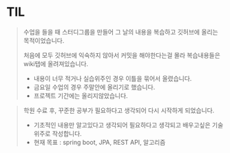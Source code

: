 # TIL

>수업을 들을 때 스터디그룹을 만들어 그 날의 내용을 복습하고 깃허브에 올리는 목적이었습니다.  
>  
>처음에 모두 깃허브에 익숙하지 않아서 커밋을 해야한다는걸 몰라 복습내용들은 wiki탭에 올려져있습니다.
>* 내용이 너무 적거나 실습위주인 경우 이틀을 묶어서 올렸습니다.
>* 금요일 수업의 경우 주말안에 올리기로 했습니다.  
>* 프로젝트 기간에는 올리지않았습니다.  

>학원 수료 후, 꾸준한 공부가 필요하다고 생각되어 다시 시작하게 되었습니다.
>* 기초적인 내용만 알고있다고 생각되어 필요하다고 생각되고 배우고싶은 기술위주로 작성합니다.
>* 현재 목표 : spring boot, JPA, REST API, 알고리즘
